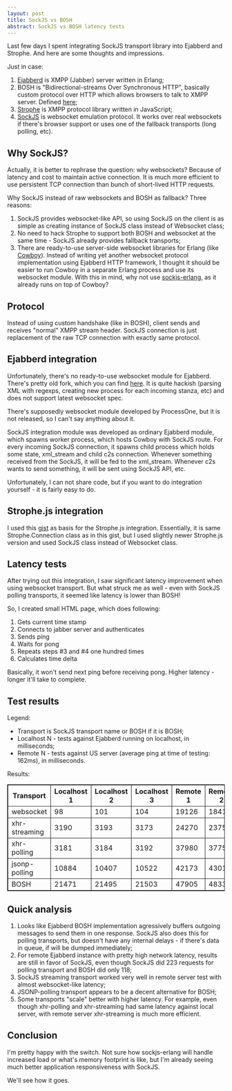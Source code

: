 ```yaml
---
layout: post
title: SockJS vs BOSH
abstract: SockJS vs BOSH latency tests
---
```


Last few days I spent integrating SockJS transport library into Ejabberd and Strophe. And here are some thoughts and impressions.

Just in case:
1. [Ejabberd](http://www.ejabberd.im/) is XMPP (Jabber) server written in Erlang;
2. BOSH is "Bidirectional-streams Over Synchronous HTTP", basically custom protocol over HTTP which allows browsers to talk to XMPP server. Defined [here](http://xmpp.org/extensions/xep-0206.html);
3. [Strophe](http://strophe.im/) is XMPP protocol library written in JavaScript;
4. [SockJS](http://sockjs.org/) is websocket emulation protocol. It works over real websockets if there's browser support or uses one of the fallback transports (long polling, etc).

Why SockJS?
-----------

Actually, it is better to rephrase the question: why websockets? Because of latency and cost to maintain active connection. It is much more efficient
to use persistent TCP connection than bunch of short-lived HTTP requests.

Why SockJS instead of raw websockets and BOSH as fallback? Three reasons:

1. SockJS provides websocket-like API, so using SockJS on the client is as simple as creating instance of SockJS class instead of Websocket class;
2. No need to hack Strophe to support both BOSH and websocket at the same time - SockJS already provides fallback transports;
3. There are ready-to-use server-side websocket libraries for Erlang (like [Cowboy](https://github.com/extend/cowboy)). Instead of writing yet
   another websocket protocol implementation using Ejabberd HTTP framework, I thought it should be easier to run Cowboy in a separate
   Erlang process and use its websocket module. With this in mind, why not use [sockjs-erlang](https://github.com/sockjs/sockjs-erlang),
   as it already runs on top of Cowboy?

Protocol
--------

Instead of using custom handshake (like in BOSH), client sends and receives "normal" XMPP stream header. SockJS connection is just replacement of the raw TCP connection with exactly same protocol.

Ejabberd integration
--------------------

Unfortunately, there's no ready-to-use websocket module for Ejabberd. There's pretty old fork, which you can find [here](https://github.com/superfeedr/ejabberd-websockets).
It is quite hackish (parsing XML with regexps, creating new process for each incoming stanza, etc) and does not support latest websocket spec.

There's supposedly websocket module developed by ProcessOne, but it is not released, so I can't say anything about it.

SockJS integration module was developed as ordinary Ejabberd module, which spawns worker process, which hosts Cowboy with SockJS route.
For every incoming SockJS connection, it spawns child process which holds some state, xml_stream and child c2s connection.
Whenever something received from the SockJS, it will be fed to the xml_stream. Whenever c2s wants to send something, it will be sent
using SockJS API, etc.

Unfortunately, I can not share code, but if you want to do integration yourself - it is fairly easy to do.

Strophe.js integration
----------------------

I used this [gist](https://gist.github.com/739147) as basis for the Strophe.js integration. Essentially, it is same Strophe.Connection class as
in this gist, but I used slightly newer Strophe.js version and used SockJS class instead of Websocket class.

Latency tests
-------------

After trying out this integration, I saw significant latency improvement when using websocket transport. But what struck me as well - even
with SockJS polling transports, it seemed like latency is lower than BOSH!

So, I created small HTML page, which does following:

1. Gets current time stamp
2. Connects to jabber server and authenticates
3. Sends ping
4. Waits for pong
5. Repeats steps #3 and #4 one hundred times
6. Calculates time delta

Basically, it won't send next ping before receiving pong. Higher latency - longer it'll take to complete.

Test results
------------

Legend:

* Transport is SockJS transport name or BOSH if it is BOSH;
* Localhost N - tests against Ejabberd running on localhost, in milliseconds;
* Remote N - tests against US server (average ping at time of testing: 162ms), in milliseconds.


Results:

<style type="text/css">
table, th, td {
    border: 1px solid;
    border-collapse: collapse;
}
</style>
<table>
    <tr>
        <th>Transport</th>
        <th>Localhost 1</th>
        <th>Localhost 2</th>
        <th>Localhost 3</th>
        <th>Remote 1</th>
        <th>Remote 2</th>
        <th>Remote 3</th>
    </tr>
    <tr>
        <td>websocket</td>
        <td>98</td>
        <td>101</td>
        <td>104</td>
        <td>19126</td>
        <td>18418</td>
        <td>19478</td>
    </tr>
    <tr>
        <td>xhr-streaming</td>
        <td>3190</td>
        <td>3193</td>
        <td>3173</td>
        <td>24270</td>
        <td>23753</td>
        <td>24071</td>
    </tr>
    <tr>
        <td>xhr-polling</td>
        <td>3181</td>
        <td>3184</td>
        <td>3192</td>
        <td>37980</td>
        <td>37750</td>
        <td>37811</td>
    </tr>
    <tr>
        <td>jsonp-polling</td>
        <td>10884</td>
        <td>10407</td>
        <td>10522</td>
        <td>42173</td>
        <td>43012</td>
        <td>42771</td>
    </tr>
    <tr>
        <td>BOSH</td>
        <td>21471</td>
        <td>21495</td>
        <td>21503</td>
        <td>47905</td>
        <td>48331</td>
        <td>48122</td>
    </tr>
</table>

Quick analysis
--------------

1. Looks like Ejabberd BOSH implementation agressively buffers outgoing messages to send them in one response. SockJS also does this for polling transports, but doesn't have any internal delays - if there's data in queue, if will be dumped immediately;
2. For remote Ejabberd instance with pretty high network latency, results are still in favor of SockJS, even though SockJS did 223 requests for polling
transport and BOSH did only 118;
3. SockJS streaming transport worked very well in remote server test with almost websocket-like latency;
4. JSONP-polling transport appears to be a decent alternative for BOSH;
5. Some transports "scale" better with higher latency. For example, even though xhr-polling and xhr-streaming had same latency against local server,
with remote server xhr-streaming is much more efficient.


Conclusion
----------

I'm pretty happy with the switch. Not sure how sockjs-erlang will handle increased load or what's memory footprint is like, but I'm already
seeing much better application responsiveness with SockJS.

We'll see how it goes.
